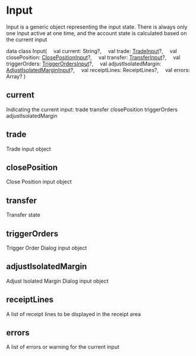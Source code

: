 # Input

Input is a generic object representing the input state. There is always only one input active at one time, and the account state is calculated based on the current input

data class Input(
&emsp;val current: String?,
&emsp;val trade: [TradeInput](Input/TradeInput.md)?,
&emsp;val closePosition: [ClosePositionInput](Input/ClosePosition.md)?,
&emsp;val transfer: [TransferInput](Input/TransferInput.md)?,
&emsp;val triggerOrders: [TriggerOrdersInput](Input/TriggerOrdersInput.md)?,
&emsp;val adjustIsolatedMargin: [AdjustIsolatedMarginInput](Input/AdjustIsolatedMarginInput.md)?,
&emsp;val receiptLines: ReceiptLines?,
&emsp;val errors: Array<ValidationError>?
)

## current

Indicating the current input:
trade
transfer
closePosition
triggerOrders
adjustIsolatedMargin

## trade

Trade input object

## closePosition

Close Position input object

## transfer

Transfer state

## triggerOrders

Trigger Order Dialog input object

## adjustIsolatedMargin

Adjust Isolated Margin Dialog input object

## receiptLines

A list of receipt lines to be displayed in the receipt area

## errors

A list of errors or warning for the current input

